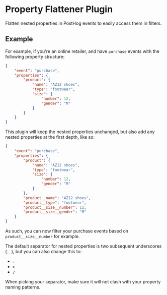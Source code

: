 # Property Flattener Plugin

Flatten nested properties in PostHog events to easily access them in filters.

## Example

For example, if you're an online retailer, and have `purchase` events with the following property structure:

```json
{
    "event": "purchase",
    "properties": {
        "product": {
            "name": "AZ12 shoes",
            "type": "footwear",
            "size": {
                "number": 12,
                "gender": "M"
            }
        }
    }
}
```

This plugin will keep the nested properties unchanged, but also add any nested properties at the first depth, like so:

```json
{
    "event": "purchase",
    "properties": {
        "product": {
            "name": "AZ12 shoes",
            "type": "footwear",
            "size": {
                "number": 12,
                "gender": "M"
            }
        },
        "product__name": "AZ12 shoes",
        "product__type": "footwear",
        "product__size__number": 12,
        "product__size__gender": "M"
    }
}
```

As such, you can now filter your purchase events based on `product__size__number` for example. 

The default separator for nested properties is two subsequent underscores (`__`), but you can also change this to:

* `.`
* `>`
* `/`

When picking your separator, make sure it will not clash with your property naming patterns. 






